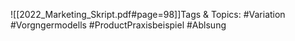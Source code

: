 
![[2022_Marketing_Skript.pdf#page=98]]Tags & Topics:
   #Variation
   #Vorgngermodells
   #ProductPraxisbeispiel
   #Ablsung
